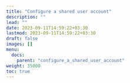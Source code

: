 ```yaml
---
title: "Configure a shared user account"
description: ""
lead: ""
date: 2023-09-11T14:59:22+03:30
lastmod: 2023-09-11T14:59:22+03:30
draft: false
images: []
menu:
  docs:
    parent: "configure_a_shared_user_account"
weight: 35000
toc: true
---
```

